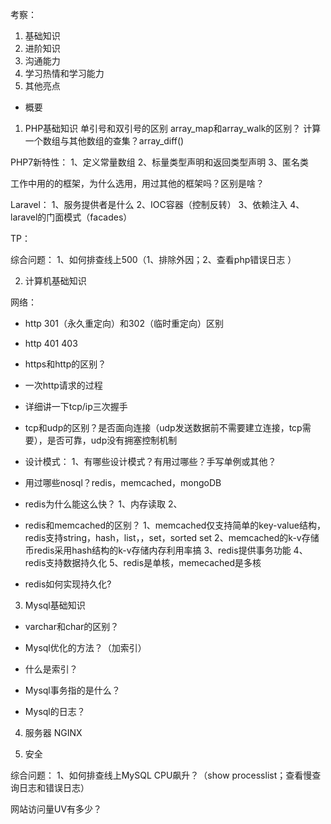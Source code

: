
考察：
1. 基础知识
2. 进阶知识
3. 沟通能力
4. 学习热情和学习能力
5. 其他亮点


- 概要
1. PHP基础知识
单引号和双引号的区别
array_map和array_walk的区别？
计算一个数组与其他数组的查集？array_diff()

PHP7新特性：
1、定义常量数组
2、标量类型声明和返回类型声明
3、匿名类

工作中用的的框架，为什么选用，用过其他的框架吗？区别是啥？


Laravel：
1、服务提供者是什么
2、IOC容器（控制反转）
3、依赖注入
4、laravel的门面模式（facades）

TP：


综合问题：
1、如何排查线上500（1、排除外因；2、查看php错误日志 ）


2. 计算机基础知识

网络：
- http 301（永久重定向）和302（临时重定向）区别
- http 401 403 
- https和http的区别？

- 一次http请求的过程

- 详细讲一下tcp/ip三次握手

- tcp和udp的区别？是否面向连接（udp发送数据前不需要建立连接，tcp需要），是否可靠，udp没有拥塞控制机制

- 设计模式：
1、有哪些设计模式？有用过哪些？手写单例或其他？


- 用过哪些nosql？redis，memcached，mongoDB

- redis为什么能这么快？
1、内存读取
2、

- redis和memcached的区别？
1、memcached仅支持简单的key-value结构，redis支持string，hash，list，，set，sorted set
2、memcached的k-v存储币redis采用hash结构的k-v存储内存利用率搞
3、redis提供事务功能
4、redis支持数据持久化
5、redis是单核，memecached是多核

- redis如何实现持久化?


3. Mysql基础知识

- varchar和char的区别？

- Mysql优化的方法？（加索引）

- 什么是索引？

- Mysql事务指的是什么？

- Mysql的日志？


4. 服务器
NGINX

5. 安全

综合问题：
1、如何排查线上MySQL CPU飙升？（show processlist；查看慢查询日志和错误日志）

网站访问量UV有多少？
